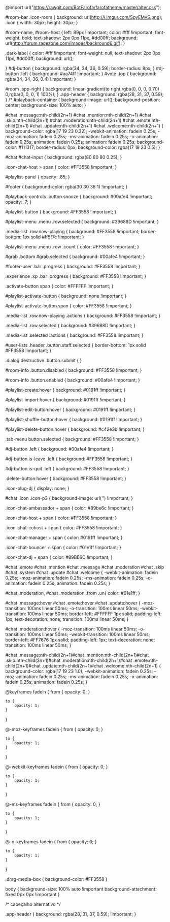 @import url("https://rawgit.com/BotFarofa/farofatheme/master/alter.css");

#room-bar .icon-room {
    background: url(http://i.imgur.com/SpyEMvS.png);
.icon {
    width: 30px;
    height: 30px;
}

#room-name, #room-host {
    left: 89px !important;
    color: #fff !important;
    font-weight: bold;
    text-shadow: 2px 0px 11px, #dd00ff;
    background: url(http://forum.ragezone.com/images/backround6.gif);
}

.dark-label {
    color: #fff !important;
    font-weight: null;
    text-shadow: 2px 0px 11px, #dd00ff;
    background: url();
    
}
#dj-button {
    background: rgba(34, 34, 36, 0.59);
    border-radius: 8px;
}
#dj-button .left  {
    background: #aa74ff !important;
}
#vote .top {
    background: rgba(34, 34, 36, 0.4) !important;
}

#room .app-right {
    background: linear-gradient(to right,rgba(0, 0, 0, 0.70) 0,rgba(0, 0, 0, 1) 100%);
}
.app-header {
    background: rgba(28, 31, 37, 0.59);
}
/*
#playback-container {
    background-image: url();
    background-position: center;
    background-size: 100% auto;
}

#chat .message:nth-child(2n+1) #chat .mention:nth-child(2n+1) #chat .skip:nth-child(2n+1) #chat .moderation:nth-child(2n+1) #chat .emote:nth-child(2n+1) #chat .update:nth-child(2n+1) #chat .welcome:nth-child(2n+1) {
    background-color: rgba(17 19 23 0.32);
    -webkit-animation: fadein 0.25s;
    -moz-animation: fadein 0.25s;
    -ms-animation: fadein 0.25s;
    -o-animation: fadein 0.25s;
    animation: fadein 0.25s;
    animation: fadein 0.25s;
    background-color: #111317;
    border-radius: 0px;
    background-color: rgba(17 19 23 0.5);
}

#chat #chat-input {
    background: rgba(80 80 80 0.25);
}

.icon-chat-host > span {
    color: #FF3558 !important;
}

#playlist-panel {
    opacity: .85;
}

#footer {
    background-color: rgba(30 30 36 1) !important;
}

#playback-controls .button.snooze {
    background: #00afe4 !important;
    opacity: .7;
}

#playlist-button {
    background: #FF3558 !important;
}

#playlist-menu .menu .row.selected {
    background: #39688D !important;
}

.media-list .row.now-playing {
    background: #FF3558 !important;
    border-bottom: 1px solid #ff5f7c !important;
}

#playlist-menu .menu .row .count {
    color: #FF3558 !important;
}

#grab .bottom #grab.selected {
    background: #00afe4 !important;
}

#footer-user .bar .progress {
    background: #FF3558 !important;
}

.experience .xp .bar .progress {
    background: #FF3558 !important;
}

.activate-button span {
    color: #FFFFFF !important;
}

#playlist-activate-button {
    background: none !important;
}

#playlist-activate-button span {
    color: #FF3558 !important;
}

.media-list .row.now-playing .actions {
    background: #FF3558 !important;
}

.media-list .row.selected {
    background: #39688D !important;
}

.media-list .selected .actions {
    background: #FF3558 !important;
}

#user-lists .header .button.staff.selected {
    border-bottom: 1px solid #FF3558 !important;
}

.dialog.destructive .button.submit {
}

#room-info .button.disabled {
    background: #FF3558 !important;
}

#room-info .button.enabled {
    background: #00afe4 !important;
}

#playlist-create:hover {
    background: #0191ff !important;
}

#playlist-import:hover {
    background: #0191ff !important;
}

#playlist-edit-button:hover {
    background: #0191ff !important;
}

#playlist-shuffle-button:hover {
    background: #0191ff !important;
}

#playlist-delete-button:hover {
    background: #c42e3b !important;
}

.tab-menu button.selected {
    background: #FF3558 !important;
}

#dj-button .left {
    background: #00afe4 !important;
}

#dj-button.is-leave .left {
    background: #FF3558 !important;
}

#dj-button.is-quit .left {
    background: #FF3558 !important;
}

.delete-button:hover {
    background: #FF3558 !important;
}

.icon-plug-dj {
    display: none;
}

#chat .icon .icon-p3 {
    background-image: url('') !important;
}

.icon-chat-ambassador + span {
    color: #89be6c !important;
}

.icon-chat-host + span {
    color: #FF3558 !important;
}

.icon-chat-cohost + span {
    color: #FF3558 !important;
}

.icon-chat-manager + span {
    color: #0191ff !important;
}

.icon-chat-bouncer + span {
    color: #01e1ff !important;
}

.icon-chat-dj + span {
    color: #89BE6C !important;
}

#chat .emote #chat .mention #chat .message #chat .moderation #chat .skip #chat .system #chat .update #chat .welcome {
    -webkit-animation: fadein 0.25s;
    -moz-animation: fadein 0.25s;
    -ms-animation: fadein 0.25s;
    -o-animation: fadein 0.25s;
    animation: fadein 0.25s;
}

#chat .moderation, #chat .moderation .from .un{
    color: #01e1ff;
}

#chat .message:hover #chat .emote:hover #chat .update:hover {
    -moz-transition: 100ms linear 50ms;
    -o-transition: 100ms linear 50ms;
    -webkit-transition: 100ms linear 50ms;
    border-left: #FFFFFF 1px solid;
    padding-left: 1px;
    text-decoration: none;
    transition: 100ms linear 50ms;
}

#chat .moderation:hover {
    -moz-transition: 100ms linear 50ms;
    -o-transition: 100ms linear 50ms;
    -webkit-transition: 100ms linear 50ms;
    border-left: #FF7676 1px solid;
    padding-left: 1px;
    text-decoration: none;
    transition: 100ms linear 50ms;
}

#chat .message:nth-child(2n+1)#chat .mention:nth-child(2n+1)#chat .skip:nth-child(2n+1)#chat .moderation:nth-child(2n+1)#chat .emote:nth-child(2n+1)#chat .update:nth-child(2n+1)#chat .welcome:nth-child(2n+1) {
    background-color: rgba(17 19 23 1.0);
    -webkit-animation: fadein 0.25s;
    -moz-animation: fadein 0.25s;
    -ms-animation: fadein 0.25s;
    -o-animation: fadein 0.25s;
    animation: fadein 0.25s;
}

@keyframes fadein {
    from {
        opacity: 0;
    }

    to {
        opacity: 1;
    }
}

@-moz-keyframes fadein {
    from {
        opacity: 0;
    }

    to {
        opacity: 1;
    }
}

@-webkit-keyframes fadein {
    from {
        opacity: 0;
    }

    to {
        opacity: 1;
    }
}

@-ms-keyframes fadein {
    from {
        opacity: 0;
    }

    to {
        opacity: 1;
    }
}

@-o-keyframes fadein {
    from {
        opacity: 0;
    }

    to {
        opacity: 1;
    }
}

.drag-media-box {
    background-color: #FF3558
}

body {
    background-size: 100% auto !important background-attachment: fixed 0px 0px !important
}

/* cabeçalho alternativo */

.app-header {
    background: rgba(28, 31, 37, 0.59); !important;
}

